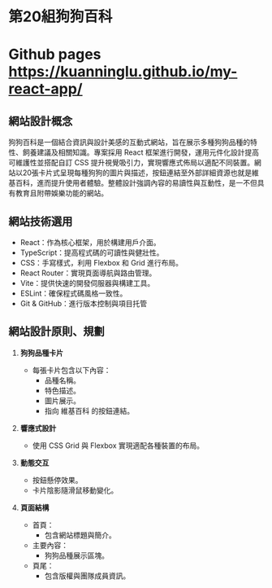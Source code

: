

# 第20組狗狗百科
# Github pages https://kuanninglu.github.io/my-react-app/
## 網站設計概念

狗狗百科是一個結合資訊與設計美感的互動式網站，旨在展示多種狗狗品種的特性、飼養建議及相關知識。專案採用 React 框架進行開發，運用元件化設計提高可維護性並搭配自訂 CSS 提升視覺吸引力，實現響應式佈局以適配不同裝置。網站以20張卡片式呈現每種狗狗的圖片與描述，按鈕連結至外部詳細資源也就是維基百科，進而提升使用者體驗。整體設計強調內容的易讀性與互動性，是一不但具有教育且附帶娛樂功能的網站。

## 網站技術選用

- React：作為核心框架，用於構建用戶介面。
- TypeScript：提高程式碼的可讀性與健壯性。
- CSS：手寫樣式，利用 Flexbox 和 Grid 進行布局。
- React Router：實現頁面導航與路由管理。
- Vite：提供快速的開發伺服器與構建工具。
- ESLint：確保程式碼風格一致性。
- Git & GitHub：進行版本控制與項目托管

## 網站設計原則、規劃

1. **狗狗品種卡片**
   - 每張卡片包含以下內容：
     - 品種名稱。
     - 特色描述。
     - 圖片展示。
     - 指向 維基百科 的按鈕連結。

2. **響應式設計**
   - 使用 CSS Grid 與 Flexbox 實現適配各種裝置的布局。

3. **動態交互**
   - 按鈕懸停效果。
   - 卡片陰影隨滑鼠移動變化。

4. **頁面結構**
   - 首頁：
     - 包含網站標題與簡介。
   - 主要內容：
     - 狗狗品種展示區塊。
   - 頁尾：
     - 包含版權與團隊成員資訊。
